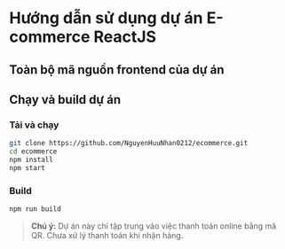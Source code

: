 # Hướng dẫn sử dụng dự án E-commerce ReactJS

## Toàn bộ mã nguồn frontend của dự án

## Chạy và build dự án

### Tải và chạy

```bash
git clone https://github.com/NguyenHuuNhan0212/ecommerce.git
cd ecommerce
npm install
npm start
```

### Build

```bash
npm run build
```

> **Chú ý:** Dự án này chỉ tập trung vào việc thanh toán online bằng mã QR. Chưa xử lý thanh toán khi nhận hàng.
